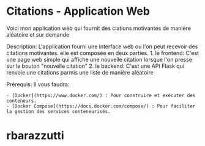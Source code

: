 # Citations - Application Web

Voici mon application web qui fournit des ciations motivantes de manière aléatoire et sur demande

Description:
L'application fourni une interface web ou l'on peut recevoir des citations motivantes.
elle est composée en deux parties.
    1. le frontend: C'est une page web simple qui affiche une nouvelle citation lorsque l'on presse sur le bouton "nouvelle citation"
    2. le backend: C'est une API Flask qui renvoie une citations parmis une liste de manière aléatoire

Prérequis:
Il vous faudra:

    - [Docker](https://www.docker.com/) : Pour construire et exécuter des conteneurs.
    - [Docker Compose](https://docs.docker.com/compose/) : Pour faciliter la gestion des services conteneurisés.




# rbarazzutti
